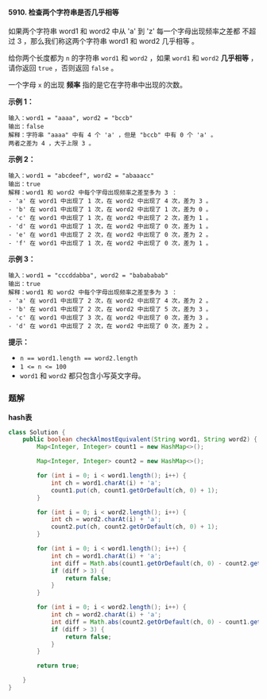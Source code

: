 #### 5910. 检查两个字符串是否几乎相等

如果两个字符串 word1 和 word2 中从 'a' 到 'z' 每一个字母出现频率之差都 不超过 3 ，那么我们称这两个字符串 word1 和 word2 几乎相等 。

给你两个长度都为 `n` 的字符串 `word1` 和 `word2` ，如果 `word1` 和 `word2` **几乎相等** ，请你返回 `true` ，否则返回 `false` 。

一个字母 `x` 的出现 **频率** 指的是它在字符串中出现的次数。

**示例 1：**

```shell
输入：word1 = "aaaa", word2 = "bccb"
输出：false
解释：字符串 "aaaa" 中有 4 个 'a' ，但是 "bccb" 中有 0 个 'a' 。
两者之差为 4 ，大于上限 3 。
```

**示例 2：**

```shell
输入：word1 = "abcdeef", word2 = "abaaacc"
输出：true
解释：word1 和 word2 中每个字母出现频率之差至多为 3 ：
- 'a' 在 word1 中出现了 1 次，在 word2 中出现了 4 次，差为 3 。
- 'b' 在 word1 中出现了 1 次，在 word2 中出现了 1 次，差为 0 。
- 'c' 在 word1 中出现了 1 次，在 word2 中出现了 2 次，差为 1 。
- 'd' 在 word1 中出现了 1 次，在 word2 中出现了 0 次，差为 1 。
- 'e' 在 word1 中出现了 2 次，在 word2 中出现了 0 次，差为 2 。
- 'f' 在 word1 中出现了 1 次，在 word2 中出现了 0 次，差为 1 。
```

**示例 3：**

```shell
输入：word1 = "cccddabba", word2 = "babababab"
输出：true
解释：word1 和 word2 中每个字母出现频率之差至多为 3 ：
- 'a' 在 word1 中出现了 2 次，在 word2 中出现了 4 次，差为 2 。
- 'b' 在 word1 中出现了 2 次，在 word2 中出现了 5 次，差为 3 。
- 'c' 在 word1 中出现了 3 次，在 word2 中出现了 0 次，差为 3 。
- 'd' 在 word1 中出现了 2 次，在 word2 中出现了 0 次，差为 2 。
```

**提示：**

- `n == word1.length == word2.length`
- `1 <= n <= 100`
- `word1` 和 `word2` 都只包含小写英文字母。

### 题解

**hash表**

```java
class Solution {
    public boolean checkAlmostEquivalent(String word1, String word2) {
        Map<Integer, Integer> count1 = new HashMap<>();

        Map<Integer, Integer> count2 = new HashMap<>();

        for (int i = 0; i < word1.length(); i++) {
            int ch = word1.charAt(i) + 'a';
            count1.put(ch, count1.getOrDefault(ch, 0) + 1);
        }

        for (int i = 0; i < word2.length(); i++) {
            int ch = word2.charAt(i) + 'a';
            count2.put(ch, count2.getOrDefault(ch, 0) + 1);
        }

        for (int i = 0; i < word1.length(); i++) {
            int ch = word1.charAt(i) + 'a';
            int diff = Math.abs(count1.getOrDefault(ch, 0) - count2.getOrDefault(ch, 0));
            if (diff > 3) {
                return false;
            }
        }

        for (int i = 0; i < word2.length(); i++) {
            int ch = word2.charAt(i) + 'a';
            int diff = Math.abs(count2.getOrDefault(ch, 0) - count1.getOrDefault(ch, 0));
            if (diff > 3) {
                return false;
            }
        }

        return true;

    }
}
```

